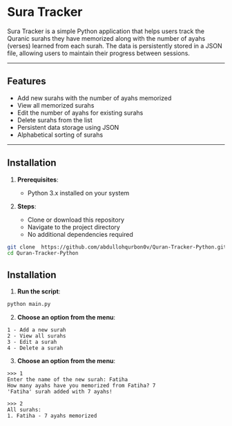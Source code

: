 # Sura Tracker

Sura Tracker is a simple Python application that helps users track the Quranic surahs they have memorized along with the number of ayahs (verses) learned from each surah. The data is persistently stored in a JSON file, allowing users to maintain their progress between sessions.

---

## Features

- Add new surahs with the number of ayahs memorized
- View all memorized surahs
- Edit the number of ayahs for existing surahs
- Delete surahs from the list
- Persistent data storage using JSON
- Alphabetical sorting of surahs

---

## Installation

1. **Prerequisites**:

   - Python 3.x installed on your system

2. **Steps**:
   - Clone or download this repository
   - Navigate to the project directory
   - No additional dependencies required

```bash
git clone  https://github.com/abdullohqurbon0v/Quran-Tracker-Python.git
cd Quran-Tracker-Python
```

## Installation

1. **Run the script**:

```bash
python main.py
```

2. **Choose an option from the menu**:

```
1 - Add a new surah
2 - View all surahs
3 - Edit a surah
4 - Delete a surah
```

3. **Choose an option from the menu**:

```
>>> 1
Enter the name of the new surah: Fatiha
How many ayahs have you memorized from Fatiha? 7
'Fatiha' surah added with 7 ayahs!

>>> 2
All surahs:
1. Fatiha - 7 ayahs memorized
```

